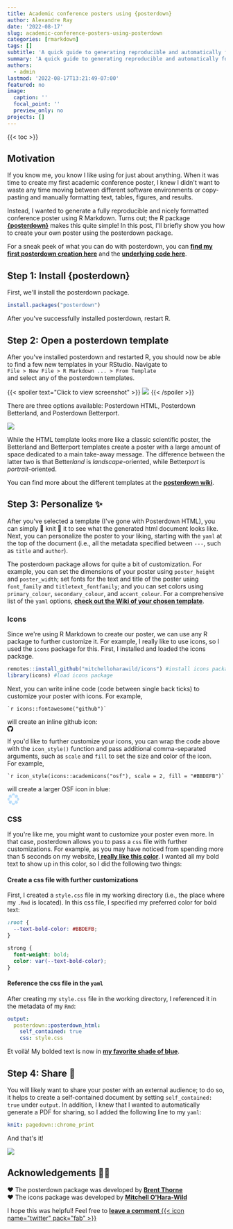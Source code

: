 ```yaml
---
title: Academic conference posters using {posterdown}
author: Alexandre Ray
date: '2022-08-17'
slug: academic-conference-posters-using-posterdown
categories: [rmarkdown]
tags: []
subtitle: 'A quick guide to generating reproducible and automatically formatted conference posters in R Markdown'
summary: 'A quick guide to generating reproducible and automatically formatted conference posters in R Markdown using the posterdown package'
authors: 
  - admin
lastmod: '2022-08-17T13:21:49-07:00'
featured: no
image:
  caption: ''
  focal_point: ''
  preview_only: no
projects: []
---
```





{{< toc >}} 

## Motivation

If you know me, you know I like using <i class="fab fa-r-project" aria-hidden="true" style="color:#BBDEFB"></i> for just about anything. When it was time to create my first academic conference poster, I knew I didn't want to waste any time moving between different software environments or copy-pasting and manually formatting text, tables, figures, and results.  

Instead, I wanted to generate a fully reproducible and nicely formatted conference poster using R Markdown. Turns out; the R package [**{posterdown}**](https://github.com/brentthorne/posterdown) makes this quite simple! In this post, I'll briefly show you how to create your own poster using the posterdown package.

For a sneak peek of what you can do with posterdown, you can [**find my first posterdown creation here**](https://sjdm.org/presentations/2021-Poster-Alzahawi-Shilaan-crowds-variability-credibility~.pdf) and the [**underlying code here**](https://github.com/shilaan/Many-Analysts/blob/main/poster/GSPA_Poster.Rmd). 

## Step 1: Install {posterdown}

First, we'll install the posterdown package.

```r
install.packages("posterdown")
```

After you've successfully installed posterdown, restart R. 

## Step 2: Open a posterdown template

After you've installed posterdown and restarted R, you should now be able to find a few new templates in your RStudio. Navigate to   
`File > New File > R Markdown ... > From Template`  
and select any of the posterdown templates. 

{{< spoiler text="Click to view screenshot" >}}
![](navigate.png)
{{< /spoiler >}}

There are three options available: Posterdown HTML, Posterdown Betterland, and Posterdown Betterport. 

![](templates.png)

While the HTML template looks more like a classic scientific poster, the Betterland and Betterport templates create a poster with a large amount of space dedicated to a main take-away message. The difference between the latter two is that Better*land* is *landscape*-oriented, while Better*port* is *portrait*-oriented.  

You can find more about the different templates at the [**posterdown wiki**](https://github.com/brentthorne/posterdown/wiki).   

## Step 3: Personalize ✨

After you've selected a template (I've gone with Posterdown HTML), you can simply 🧶 knit 🧶 it to see what the generated html document looks like. Next, you can personalize the poster to your liking, starting with the `yaml` at the top of the document (i.e., all the metadata specified between `---`, such as `title` and `author`). 

The posterdown package allows for quite a bit of customization. For example, you can set the dimensions of your poster using `poster_height` and `poster_width`; set fonts for the text and title of the poster using `font_family` and `titletext_fontfamily`; and you can set colors using `primary_colour`, `secondary_colour`, and `accent_colour`. For a comprehensive list of the `yaml` options, [**check out the Wiki of your chosen template**](https://github.com/brentthorne/posterdown/wiki/posterdown_html).  

### Icons 

Since we're using R Markdown to create our poster, we can use any R package to further customize it. For example, I really like to use icons, so I used the `icons` package for this. First, I installed and loaded the icons package.

```r
remotes::install_github("mitchelloharawild/icons") #install icons package
library(icons) #load icons package
```

Next, you can write inline code (code between single back ticks) to customize your poster with icons. For example,

````
`r icons::fontawesome("github")`
````

will create an inline github icon:  
<svg viewBox="0 0 496 512" style="height:1em;position:relative;display:inline-block;top:.1em;" xmlns="http://www.w3.org/2000/svg">  <path d="M165.9 397.4c0 2-2.3 3.6-5.2 3.6-3.3.3-5.6-1.3-5.6-3.6 0-2 2.3-3.6 5.2-3.6 3-.3 5.6 1.3 5.6 3.6zm-31.1-4.5c-.7 2 1.3 4.3 4.3 4.9 2.6 1 5.6 0 6.2-2s-1.3-4.3-4.3-5.2c-2.6-.7-5.5.3-6.2 2.3zm44.2-1.7c-2.9.7-4.9 2.6-4.6 4.9.3 2 2.9 3.3 5.9 2.6 2.9-.7 4.9-2.6 4.6-4.6-.3-1.9-3-3.2-5.9-2.9zM244.8 8C106.1 8 0 113.3 0 252c0 110.9 69.8 205.8 169.5 239.2 12.8 2.3 17.3-5.6 17.3-12.1 0-6.2-.3-40.4-.3-61.4 0 0-70 15-84.7-29.8 0 0-11.4-29.1-27.8-36.6 0 0-22.9-15.7 1.6-15.4 0 0 24.9 2 38.6 25.8 21.9 38.6 58.6 27.5 72.9 20.9 2.3-16 8.8-27.1 16-33.7-55.9-6.2-112.3-14.3-112.3-110.5 0-27.5 7.6-41.3 23.6-58.9-2.6-6.5-11.1-33.3 2.6-67.9 20.9-6.5 69 27 69 27 20-5.6 41.5-8.5 62.8-8.5s42.8 2.9 62.8 8.5c0 0 48.1-33.6 69-27 13.7 34.7 5.2 61.4 2.6 67.9 16 17.7 25.8 31.5 25.8 58.9 0 96.5-58.9 104.2-114.8 110.5 9.2 7.9 17 22.9 17 46.4 0 33.7-.3 75.4-.3 83.6 0 6.5 4.6 14.4 17.3 12.1C428.2 457.8 496 362.9 496 252 496 113.3 383.5 8 244.8 8zM97.2 352.9c-1.3 1-1 3.3.7 5.2 1.6 1.6 3.9 2.3 5.2 1 1.3-1 1-3.3-.7-5.2-1.6-1.6-3.9-2.3-5.2-1zm-10.8-8.1c-.7 1.3.3 2.9 2.3 3.9 1.6 1 3.6.7 4.3-.7.7-1.3-.3-2.9-2.3-3.9-2-.6-3.6-.3-4.3.7zm32.4 35.6c-1.6 1.3-1 4.3 1.3 6.2 2.3 2.3 5.2 2.6 6.5 1 1.3-1.3.7-4.3-1.3-6.2-2.2-2.3-5.2-2.6-6.5-1zm-11.4-14.7c-1.6 1-1.6 3.6 0 5.9 1.6 2.3 4.3 3.3 5.6 2.3 1.6-1.3 1.6-3.9 0-6.2-1.4-2.3-4-3.3-5.6-2z"></path></svg>

If you'd like to further customize your icons, you can wrap the code above with the `icon_style()` function and pass additional comma-separated arguments, such as `scale` and `fill` to set the size and color of the icon.  
For example,    

````
`r icon_style(icons::academicons("osf"), scale = 2, fill = "#BBDEFB")`
````

will create a larger OSF icon in blue:  
<svg viewBox="0 0 512 512" style="position:relative;display:inline-block;top:.1em;fill:#BBDEFB;height:2em;" xmlns="http://www.w3.org/2000/svg">  <g label="icon" id="layer6" groupmode="layer">    <path id="path2" d="m 255.9997,7.9999987 c -34.36057,0 -62.21509,27.8545563 -62.21509,62.2151643 0,20.303056 9.87066,38.160947 24.91769,49.517247 0.18814,-20.457899 16.79601,-36.993393 37.29685,-36.993393 20.50082,0 37.11091,16.535494 37.29909,36.993393 15.04533,-11.3563 24.9177,-29.212506 24.9177,-49.517247 C 318.21272,35.854555 290.35915,7.9999987 255.99915,7.9999987 Z M 293.29654,392.2676 c -0.18814,20.4601 -16.79601,36.99338 -37.29684,36.99338 -20.50082,0 -37.10922,-16.53551 -37.29684,-36.99338 -15.04759,11.35627 -24.91769,29.21246 -24.91769,49.51722 0,34.36059 27.85453,62.21518 62.2151,62.21518 34.36056,0 62.21508,-27.85459 62.21508,-62.21518 0,-20.30306 -9.87066,-38.16095 -24.91767,-49.51722 z M 441.78489,193.78484 c -20.30301,0 -38.16309,9.87068 -49.51717,24.91769 20.45786,0.18819 36.99333,16.79605 36.99333,37.29689 0,20.50085 -16.53547,37.11096 -36.9911,37.29916 11.35634,15.04533 29.21249,24.91769 49.51721,24.91769 C 476.14549,318.21327 504,290.35948 504,255.99942 504,221.6394 476.14549,193.78425 441.78489,193.78425 Z M 82.738898,255.99997 c 0,-20.50139 16.535509,-37.11096 36.993392,-37.29689 -11.35632,-15.04756 -29.214164,-24.91769 -49.517197,-24.91769 -34.36057,0 -62.2150945,27.85455 -62.2150945,62.21517 0,34.3606 27.8545245,62.21516 62.2150945,62.21516 20.303033,0 38.160877,-9.87068 49.517197,-24.91773 -20.457883,-0.18818 -36.993391,-16.796 -36.993391,-37.29688 z M 431.3627,80.636814 c -24.29549,-24.295544 -63.68834,-24.295544 -87.9844,0 -14.35704,14.357057 -20.00298,33.963346 -17.39331,52.633806 -0.0824,0.0809 -0.18198,0.13437 -0.26434,0.21491 -14.578,14.57799 -14.578,38.21689 0,52.79488 14.57797,14.57799 38.21681,14.57799 52.79484,0 0.0824,-0.0824 0.13455,-0.18198 0.21732,-0.26434 18.66819,2.60796 38.27445,-3.03799 52.63151,-17.39336 24.29378,-24.29778 24.29378,-63.68837 -0.003,-87.986153 z M 186.2806,378.51178 c 14.57798,-14.57799 14.57798,-38.21461 0,-52.79319 -14.57798,-14.57853 -38.21683,-14.57798 -52.79481,0 -0.0825,0.0824 -0.13448,0.18199 -0.21476,0.26215 -18.67046,-2.60795 -38.276723,3.03572 -52.63376,17.39505 -24.297753,24.29552 -24.297753,63.6884 0,87.98449 24.29551,24.29552 63.68833,24.29552 87.98439,0 14.35702,-14.35703 20.00297,-33.96333 17.39333,-52.63386 0.0848,-0.0786 0.18364,-0.13228 0.26672,-0.21505 z m 0,-245.02583 c -0.0826,-0.0824 -0.18198,-0.13436 -0.26445,-0.21494 2.60795,-18.66823 -3.038,-38.27452 -17.39332,-52.633811 -24.29777,-24.295544 -63.68832,-24.295544 -87.984405,0 -24.297747,24.297781 -24.297747,63.688381 0,87.986151 14.357042,14.35706 33.963315,20.00301 52.631515,17.39336 0.0808,0.0824 0.13447,0.18199 0.21475,0.26434 14.57799,14.57799 38.21684,14.57799 52.79482,0 14.57797,-14.57802 14.57797,-38.21689 0,-52.79488 z m 245.0821,209.89048 c -14.35703,-14.35703 -33.96329,-20.00301 -52.63378,-17.39505 -0.0809,-0.0824 -0.13228,-0.18199 -0.21506,-0.26215 -14.57797,-14.57799 -38.21685,-14.57799 -52.79482,0 -14.57797,14.57799 -14.57797,38.21461 0,52.79316 0.0827,0.0828 0.18198,0.13455 0.26434,0.21505 -2.60796,18.67053 3.03802,38.27683 17.39334,52.63386 24.29552,24.29552 63.68834,24.29552 87.98439,0 24.29775,-24.29552 24.29775,-63.68841 0.003,-87.98451 z" style="stroke-width:0.07717"></path>  </g></svg>

### CSS 

If you're like me, you might want to customize your poster even more. In that case, posterdown allows you to pass a `css` file with further customizations. For example, as you may have noticed from spending more than 5 seconds on my website, [**I really like this color**](https://www.colorhexa.com/035aa6). I wanted all my bold text to show up in this color, so I did the following two things:

#### Create a css file with further customizations

First, I created a `style.css` file in my working directory (i.e., the place where my `.Rmd` is located). In this css file, I specified my preferred color for bold text: 

```css
:root {
  --text-bold-color: #BBDEFB;
}

strong {
  font-weight: bold;
  color: var(--text-bold-color);
}
```

#### Reference the css file in the `yaml`

After creating my `style.css` file in the working directory, I referenced it in the metadata of my `Rmd`:


```yaml
output: 
  posterdown::posterdown_html:
    self_contained: true
    css: style.css
```

Et voilà! My bolded text is now in [**my favorite shade of blue**](https://www.colorhexa.com/035aa6). 


## Step 4: Share 📡

You will likely want to share your poster with an external audience; to do so, it helps to create a self-contained document by setting `self_contained: true` under `output`. In addition, I knew that I wanted to automatically generate a PDF for sharing, so I added the following line to my `yaml`: 
```yaml
knit: pagedown::chrome_print
```

And that's it! 

![](all.png)

## Acknowledgements 🙏🏼

❤︎ The posterdown package was developed by [**Brent Thorne**](https://twitter.com/wbrentthorne)  
❤︎ The icons package was developed by [**Mitchell O'Hara-Wild**](https://blog.mitchelloharawild.com)



I hope this was helpful! Feel free to [**leave a comment** {{< icon name="twitter" pack="fab" >}}](https://twitter.com/shilaan01/status/1560734307450101760)


